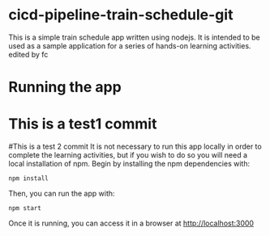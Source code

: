 # cicd-pipeline-train-schedule-git

This is a simple train schedule app written using nodejs. It is intended to be used as a sample application for a series of hands-on learning activities.
edited by fc

# Running the app
# This is a test1 commit
#This is a test 2 commit
It is not necessary to run this app locally in order to complete the learning activities, but if you wish to do so you will need a local installation of npm. Begin by installing the npm dependencies with:

    npm install

Then, you can run the app with:

    npm start

Once it is running, you can access it in a browser at [http://localhost:3000](http://localhost:3000)
